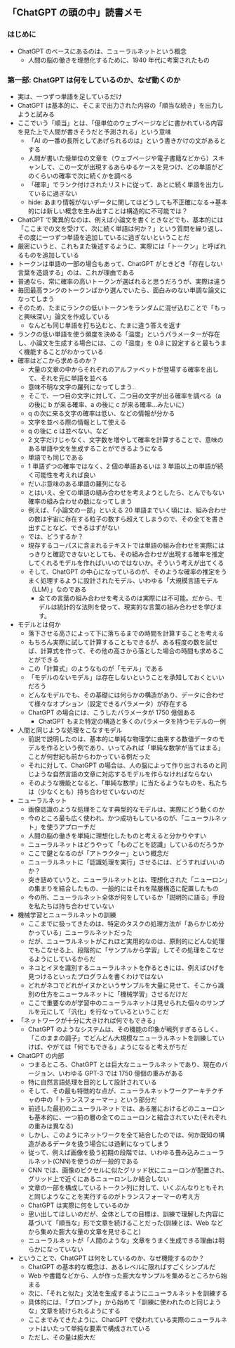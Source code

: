 ## 「ChatGPT の頭の中」読書メモ

### はじめに

- ChatGPT のベースにあるのは、ニューラルネットという概念
  - 人間の脳の働きを理想化するために、1940 年代に考案されたもの

### 第一部: ChatGPT は何をしているのか、なぜ動くのか

- 実は、一つずつ単語を足しているだけ
- ChatGPT は基本的に、そこまで出力された内容の「順当な続き」を出力しようと試みる
- ここでいう「順当」とは、「億単位のウェブページなどに書かれている内容を見た上で人間が書きそうだと予測される」という意味
  - 「AI の一番の長所としてあげられるのは」という書きかけの文があるとする
  - 人間が書いた億単位の文章を（ウェブページや電子書籍などから）スキャンして、この一文が出現するあらゆるケースを見つけ、どの単語がどのくらいの確率で次に続くかを調べる
  - 「確率」でランク付けされたリストに従って、あとに続く単語を出力しているに過ぎない
  - hide: あまり情報がないデータに関してはどうしても不正確になる->基本的には新しい概念を生み出すことは構造的に不可能では？
- ChatGPT で驚異的なのは、例えば小論文を書くときなどでも、基本的には「ここまでの文を受けて、次に続く単語は何か？」という質問を繰り返し、その度に一つずつ単語を追加しているに過ぎないということだ
- 厳密にいうと、これもまた後述するように、実際には「トークン」と呼ばれるものを追加している
- トークンは単語の一部の場合もあって、ChatGPT がときどき「存在しない言葉を造語する」のは、これが理由である
- 普通なら、常に確率の高いトークンが選ばれると思うだろうが、実際は違う
- 毎回最高ランクのトークンばかり選んでいたら、面白みのない単調な論文になってしまう
- そのため、たまにランクの低いトークンをランダムに混ぜ込むことで「もっと興味深い」論文を作成している
  - なんども同じ単語を打ち込むと、たまに違う答えを返す
- ランクの低い単語を使う頻度を決める「温度」というパラメーターが存在し、小論文を生成する場合には、この「温度」を 0.8 に設定すると最もうまく機能することがわかっている
- 確率はどこから求めるのか？
  - 大量の文章の中からそれぞれのアルファベットが登場する確率を出して、それを元に単語を並べる
  - 意味不明な文字の羅列になってしまう..
  - そこで、一つ目の文字に対して、二つ目の文字が出る確率を調べる（a の後に b が来る確率、a の後に c が来る確率...みたいに）
  - q の次に来る文字の確率は低い、などの情報が分かる
  - 文字を並べる際の情報として使える
  - q の後に c は並べない、など
  - 2 文字だけじゃなく、文字数を増やして確率を計算することで、意味のある単語や文を生成することができるようになる
  - 単語でも同じである
  - 1 単語ずつの確率ではなく、2 個の単語あるいは 3 単語以上の単語が続く可能性を考えれば良い
  - だいぶ意味のある単語の羅列になる
  - とはいえ、全ての単語の組み合わせを考えようとしたら、とんでもない確率の組み合わせの数になってしまう
  - 例えば、「小論文の一部」といえる 20 単語までいく頃には、組み合わせの数は宇宙に存在する粒子の数すら超えてしまうので、その全てを書き出すことなど、できるはずがない
  - では、どうするか？
  - 現存するコーパスに含まれるテキストでは単語の組み合わせを実際にはっきりと確認できないとしても、その組み合わせが出現する確率を推定してくれるモデルを作ればいいのではないか。そういう考えが出てくる
  - そして、ChatGPT の中心になっているのが、そのような確率の推定をうまく処理するように設計されたモデル、いわゆる「大規模言語モデル（LLM）」なのである
    - 全ての言葉の組み合わせを考えるのは実際には不可能。だから、モデルは統計的な法則を使って、現実的な言葉の組み合わせを学びます。
- モデルとは何か
  - 落下させる高さによって下に落ちるまでの時間を計算することを考える
  - もちろん実際に試して計算することもできるが、ある程度の数を試せば、計算式を作って、その他の高さから落とした場合の時間も求めることができる
  - この「計算式」のようなものが「モデル」である
  - 「モデルのないモデル」は存在しないということを承知しておくといいだろう
  - どんなモデルでも、その基礎には何らかの構造があり、データに合わせて様々なオプション（設定できるパラメータ）が存在する
  - ChatGPT の場合には、こうしたパラメータが 1750 億個ある
    - ChatGPT もまた特定の構造と多くのパラメータを持つモデルの一例
- 人間と同じような処理をこなすモデル
  - 前説で説明したのは、基本的に単純な物理学に由来する数値データのモデルを作るという例であり、いってみれば「単純な数学が当てはまる」ことが何世紀も前からわかっている例だった
  - それに対して、ChatGPT の場合は、人の脳によって作り出されるのと同じような自然言語の文章に対応するモデルを作らなければならない
  - そのような機能となると、「単純な数学」に当たるようなものを、私たちは（少なくとも）持ち合わせていないのだ
- ニューラルネット
  - 画像認識のような処理をこなす典型的なモデルは、実際にどう動くのか
  - 今のところ最も広く使われ、かつ成功もしているのが、「ニューラルネット」を使うアプローチだ
  - 人間の脳の働きを単純に理想化したものと考えると分かりやすい
  - ニューラルネットはどうやって「ものごとを認識」しているのだろうか
  - ここで鍵となるのが「アトラクター」という概念だ
  - ニューラルネットに「認識処理を実行」させるには、どうすればいいのか？
  - 突き詰めていうと、ニューラルネットとは、理想化された「ニューロン」の集まりを結合したもの、一般的にはそれを階層構造に配置したもの
  - 今の所、ニューラルネット全体が何をしているか「説明的に語る」手段を私たちは持ち合わせていない
- 機械学習とニューラルネットの訓練
  - ここまでに扱ってきたのは、特定のタスクの処理方法が「あらかじめ分かっている」ニューラルネットだった
  - だが、ニューラルネットがこれほど実用的なのは、原則的にどんな処理でもこなせる上、段階的に「サンプルから学習」してその処理をこなせるようにしているからだ
  - ネコとイヌを識別するニューラルネットを作るときには、例えばひげを見つけるといったプログラムを書くわけではない
  - どれがネコでどれがイヌかというサンプルを大量に見せて、そこから識別の仕方をニューラルネットに「機械学習」させるだけだ
  - ここで重要なのが学習中のニューラルネットは見せられた個々のサンプルを元にして「汎化」を行なっているということだ
- 「ネットワークが十分に大きければ何でもできる」
  - ChatGPT のようなシステムは、その機能の印象が戦列すぎるらしく、「このままの調子」でどんどん大規模なニューラルネットを訓練していけば、やがては「何でもできる」ようになると考えがちだ
- ChatGPT の内部
  - つまるところ、ChatGPT とは巨大なニューラルネットであり、現在のバージョン、いわゆる GPT-3 では 1750 億個の重みがある
  - 特に自然言語処理を目的として設計されている
  - そして、その最も特徴的な点が、ニューラルネットワークアーキテクチャの中の「トランスフォーマー」という部分だ
  - 前述した最初のニューラルネットでは、ある層におけるどのニューロンも基本的に、一つ前の層の全てのニューロンと結合されていた(それぞれの重みは異なる)
  - しかし、このようにネットワークを全て結合したのでは、何か既知の構造があるデータを扱う場合には過剰になってしまう
  - 従って、例えば画像を扱う初期の段階では、いわゆる畳み込みニューラルネット(CNN)を使うのが一般的である
  - CNN では、画像のピクセルに似たグリッド状にニューロンが配置され、グリッド上で近くにあるニューロンしか結合しない
  - 文章の一部を構成しているトークン列に対して、いくぶんなりともそれと同じようなことを実行するのがトランスフォーマーの考え方
  - ChatGPT は実際に何をしているのか
  - 思い出してほしいのだが、全体としての目標は、訓練で理解した内容に基づいて「順当な」形で文章を続けることだった(訓練とは、Web などから集めた膨大な量の文章を見せること)
  - ニューラルネットが「人間のような」文章をうまく生成できる理由は明らかになっていない
- ということで、ChatGPT は何をしているのか、なぜ機能するのか？
  - ChatGPT の基本的な概念は、あるレベルに限ればすごくシンプルだ
  - Web や書籍などから、人が作った膨大なサンプルを集めるところから始まる
  - 次に、「それと似た」文法を生成するようにニューラルネットを訓練する
  - 具体的には、「プロンプト」から始めて「訓練に使われたのと同じような」文章を続けられるようにする
  - ここまでみてきたように、ChatGPT で使われている実際のニューラルネットはいたって単純な要素で構成されている
  - ただし、その量は膨大だ
